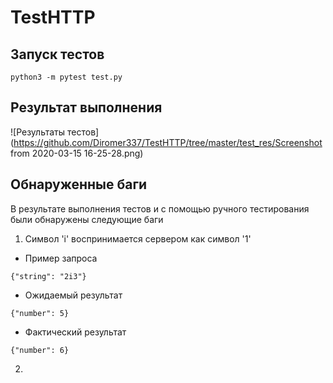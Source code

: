 # TestHTTP
## Запуск тестов
```
python3 -m pytest test.py
```
## Результат выполнения
![Результаты тестов](https://github.com/Diromer337/TestHTTP/tree/master/test_res/Screenshot from 2020-03-15 16-25-28.png)
## Обнаруженные баги
В результате выполнения тестов и с помощью ручного тестирования были обнаружены следующие баги
1. Символ 'i' воспринимается сервером как символ '1'
  * Пример запроса
  ```
  {"string": "2i3"}
  ```
  * Ожидаемый результат
  ```
  {"number": 5}
  ```
  * Фактический результат
  ```
  {"number": 6}
  ```
2. 
